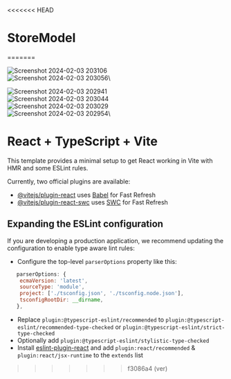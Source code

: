 <<<<<<< HEAD
# StoreModel
=======


![Screenshot 2024-02-03 203106](https://github.com/KhunThynne/StoreModel/assets/88494232/d2410a61-dab6-42b0-8cc2-63dd5ada14fe)\
![Screenshot 2024-02-03 203056](https://github.com/KhunThynne/StoreModel/assets/88494232/602ce7aa-bd28-471a-9e31-f05866384fb7)\

![Screenshot 2024-02-03 202941](https://github.com/KhunThynne/StoreModel/assets/88494232/c31a4b8f-ffae-4ce8-b6ff-1f75bf85a89d)\
![Screenshot 2024-02-03 203044](https://github.com/KhunThynne/StoreModel/assets/88494232/bcf56f51-f897-421e-8371-378f823663ee)\
![Screenshot 2024-02-03 203029](https://github.com/KhunThynne/StoreModel/assets/88494232/4a0f91e6-f943-4d9e-abc0-f4090a4efd06)\
![Screenshot 2024-02-03 202954](https://github.com/KhunThynne/StoreModel/assets/88494232/82946300-e05a-4404-8b34-69673e77ef9b)\







# React + TypeScript + Vite

This template provides a minimal setup to get React working in Vite with HMR and some ESLint rules.

Currently, two official plugins are available:

- [@vitejs/plugin-react](https://github.com/vitejs/vite-plugin-react/blob/main/packages/plugin-react/README.md) uses [Babel](https://babeljs.io/) for Fast Refresh
- [@vitejs/plugin-react-swc](https://github.com/vitejs/vite-plugin-react-swc) uses [SWC](https://swc.rs/) for Fast Refresh

## Expanding the ESLint configuration

If you are developing a production application, we recommend updating the configuration to enable type aware lint rules:

- Configure the top-level `parserOptions` property like this:

```js
   parserOptions: {
    ecmaVersion: 'latest',
    sourceType: 'module',
    project: ['./tsconfig.json', './tsconfig.node.json'],
    tsconfigRootDir: __dirname,
   },
```

- Replace `plugin:@typescript-eslint/recommended` to `plugin:@typescript-eslint/recommended-type-checked` or `plugin:@typescript-eslint/strict-type-checked`
- Optionally add `plugin:@typescript-eslint/stylistic-type-checked`
- Install [eslint-plugin-react](https://github.com/jsx-eslint/eslint-plugin-react) and add `plugin:react/recommended` & `plugin:react/jsx-runtime` to the `extends` list
>>>>>>> f3086a4 (ver)
